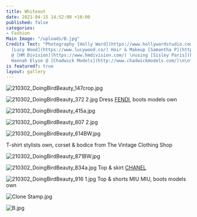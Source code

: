 ```yaml
---
title: Whiteout
date: 2021-04-15 14:52:00 +10:00
published: false
categories:
- Fashion
Main Image: "/uploads/B.jpg"
Credits Text: "Photography [Holly Ward](https://www.hollywardstudio.com/) Styling
  [Lucy Wood](https://www.lucywood.co/) Hair & Makeup [Samantha P](https://www.samanthap.com.au.co/)
  @ [HM Division](https://www.hmdivision.com/) \nusing [Sisley Paris](https://www.sisley-paris.com/en-AU/)\n\nModel
  Hannah Elyse @ [Chadwick Models](http://www.chadwickmodels.com/)\n\n"
is featured?: true
layout: gallery
---
```


![210302_DoingBirdBeauty_147crop.jpg](/uploads/210302_DoingBirdBeauty_147crop.jpg)

![210302_DoingBirdBeauty_372 2.jpg](/uploads/210302_DoingBirdBeauty_372%202.jpg)
Dress [FENDI](https://www.fendi.com/au/), boots models own

![210302_DoingBirdBeauty_415a.jpg](/uploads/210302_DoingBirdBeauty_415a.jpg)

![210302_DoingBirdBeauty_607 2.jpg](/uploads/210302_DoingBirdBeauty_607%202.jpg)

![210302_DoingBirdBeauty_614BW.jpg](/uploads/210302_DoingBirdBeauty_614BW.jpg)

T-shirt stylists own, corset & bodice from The Vintage Clothing Shop

![210302_DoingBirdBeauty_871BW.jpg](/uploads/210302_DoingBirdBeauty_871BW.jpg)

![210302_DoingBirdBeauty_834a.jpg](/uploads/210302_DoingBirdBeauty_834a.jpg)
Top & skirt [CHANEL](https://www.chanel.com/au/)

![210302_DoingBirdBeauty_916 1.jpg](/uploads/210302_DoingBirdBeauty_916%201.jpg)
Top & shorts MIU MIU, boots models own

![Clone Stamp.jpg](/uploads/Clone%20Stamp.jpg)

![B.jpg](/uploads/B.jpg)

